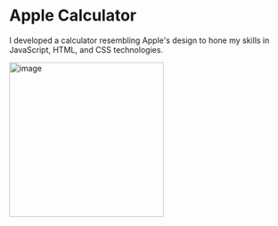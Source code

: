 # Apple Calculator

I developed a calculator resembling Apple's design to hone my skills in JavaScript, HTML, and CSS technologies.



<img width="277" alt="image" src="https://github.com/ohayonyo/AppleCalculator/assets/62948137/c7f4025f-2531-423c-8349-2ea8b3fd9b17">
